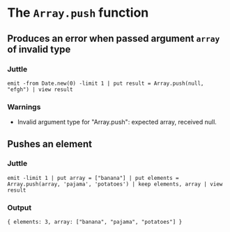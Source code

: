 # The `Array.push` function

## Produces an error when passed argument `array` of invalid type

### Juttle

    emit -from Date.new(0) -limit 1 | put result = Array.push(null, "efgh") | view result

### Warnings

  * Invalid argument type for "Array.push": expected array, received null.

## Pushes an element

### Juttle

    emit -limit 1 | put array = ["banana"] | put elements = Array.push(array, 'pajama', 'potatoes') | keep elements, array | view result

### Output

    { elements: 3, array: ["banana", "pajama", "potatoes"] }
